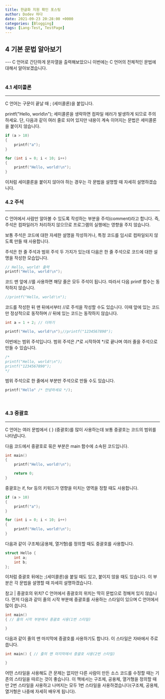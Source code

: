 ```yaml
---
title: 한글화 지원 확인 포스팅
author: Dodev 하다
date: 2021-09-23 20:28:00 +0000
categories: [Blogging]
tags: [Lang-Test, TestPage]
---
```


<h2> 4 기본 문법 알아보기</h2>
---
C 언어로 간단하게 문자열을 출력해보았으니 이번에는 C 언어의 전체적인 문법에 대해서 알아보겠습니다.

<br>
<br>

### 4.1 세미콜론
---
C 언어는 구문이 끝날 때 ; (세미콜론)을 붙입니다.

printf("Hello, world\n");
세미콜론을 생략하면 컴파일 에러가 발생하게 되므로 주의하세요. 단, 다음과 같이 여러 줄로 되어 있지만 내용이 계속 이어지는 문법은 세미콜론을 붙이지 않습니다.
```c
if (a > 10)
{
    printf("a");
}

for (int i = 0; i < 10; i++)
{
    printf("Hello, world!\n");
}
```
이처럼 세미콜론을 붙이지 않아야 하는 경우는 각 문법을 설명할 때 자세히 설명하겠습니다.
<br>

### 4.2 주석
---
C 언어에서 사람만 알아볼 수 있도록 작성하는 부분을 주석(comment)라고 합니다. 즉, 주석은 컴파일러가 처리하지 않으므로 프로그램의 실행에는 영향을 주지 않습니다.

보통 주석은 코드에 대한 자세한 설명을 작성하거나, 특정 코드를 임시로 컴파일되지 않도록 만들 때 사용합니다.

주석은 한 줄 주석과 범위 주석 두 가지가 있는데 다음은 한 줄 주석으로 코드에 대한 설명을 작성한 모습입니다.

```c
// Hello, world! 출력
printf("Hello, world!\n");
```
코드 맨 앞에 //를 사용하면 해당 줄은 모두 주석이 됩니다. 따라서 다음 printf 함수는 동작하지 않습니다.

```c
//printf("Hello, world!\n");
```
코드를 작성한 뒤 맨 뒤에서부터 //로 주석을 작성할 수도 있습니다. 이때 앞에 있는 코드만 정상적으로 동작하며 // 뒤에 있는 코드는 동작하지 않습니다.

```c
int a = 1 + 2; // 더하기

printf("Hello, world!\n");//printf("1234567890");
```
이번에는 범위 주석입니다. 범위 주석은 /*로 시작하여 */로 끝나며 여러 줄을 주석으로 만들 수 있습니다.

```c
/*
printf("Hello, world!\n");
printf("1234567890");
*/
```
범위 주석으로 한 줄에서 부분만 주석으로 만들 수도 있습니다.

```c
printf("Hello" /* 안녕하세요 */);
```
<br>

### 4.3 중괄호
---
C 언어는 여러 문법에서 { } (중괄호)를 많이 사용하는데 보통 중괄호는 코드의 범위를 나타냅니다.

다음 코드에서 중괄호로 묶은 부분은 main 함수에 소속된 코드입니다.

```c
int main()
{
    printf("Hello, world!\n");

    return 0;
}
```
중괄호는 if, for 등의 키워드가 영향을 미치는 영역을 정할 때도 사용합니다.

```c
if (a > 10)
{
    printf("a");
}

for (int i = 0; i < 10; i++)
{
    printf("Hello, world!\n");
}
```
다음과 같이 구조체(공용체, 열거형)를 정의할 때도 중괄호를 사용합니다.

```c
struct Hello {
    int a;
    int b;
};
```
이처럼 중괄호 뒤에는 ;(세미콜론)을 붙일 때도 있고, 붙이지 않을 때도 있습니다. 이 부분은 각 문법을 설명할 때 자세히 설명하겠습니다.

참고 | 중괄호의 위치?
C 언어에서 중괄호의 위치는 딱히 문법으로 정해져 있지 않습니다. 먼저 다음과 같이 줄의 시작 부분에 중괄호를 사용하는 스타일이 있으며 C 언어에서 많이 씁니다.

```c
int main()
{ // 줄의 시작 부분에서 중괄호 사용(1번 스타일)

}
```
다음과 같이 줄의 맨 마지막에 중괄호를 사용하기도 합니다. 이 스타일은 자바에서 주로 씁니다.

```c
int main() { // 줄의 맨 마지막에서 중괄호 사용(2번 스타일)

}
```
어떤 스타일을 사용해도 큰 문제는 없지만 다른 사람이 만든 소스 코드를 수정할 때는 기존의 스타일을 따르는 것이 좋습니다. 이 책에서는 구조체, 공용체, 열거형을 정의할 때만 2번 스타일을 사용하고 나머지는 모두 1번 스타일을 사용하겠습니다(구조체, 공용체, 열거형은 나중에 자세히 배우게 됩니다).